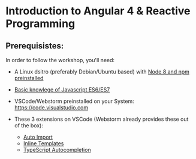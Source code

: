 # Introduction to Angular 4 & Reactive Programming


## Prerequisistes:

In order to follow the workshop, you'll need:

- A Linux dsitro (preferably Debian/Ubuntu based) with [Node 8 and npm preinstalled](https://nodejs.org/en/)

- [Basic knowlege of Javascript ES6/ES7](https://medium.com/sons-of-javascript/javascript-an-introduction-to-es6-1819d0d89a0f)

- VSCode/Webstorm preinstalled on your System: https://code.visualstudio.com

- These 3 extensions on VSCode (Webstorm already provides these out of the box): 

    - [Auto Import](https://marketplace.visualstudio.com/items?itemName=steoates.autoimport)
    - [Inline Templates](https://marketplace.visualstudio.com/items?itemName=natewallace.angular2-inline)
    - [TypeScript Autocompletion](https://marketplace.visualstudio.com/items?itemName=rbbit.typescript-hero)
